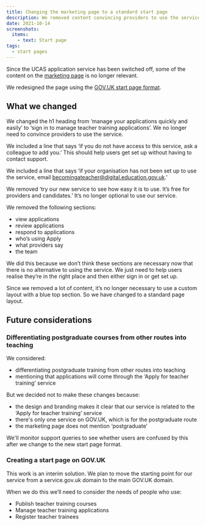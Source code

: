 ```yaml
---
title: Changing the marketing page to a standard start page
description: We removed content convincing providers to use the service, leaving content essential to signing in or getting set up
date: 2021-10-14
screenshots:
  items:
    - text: Start page
tags:
  - start pages
---
```


Since the UCAS application service has been switched off, some of the content on the [marketing page](/manage-teacher-training-applications/marketing-page-for-providers/) is no longer relevant.

We redesigned the page using the [GOV.UK start page format](https://design-system.service.gov.uk/patterns/start-pages/).

## What we changed

We changed the h1 heading from ‘manage your applications quickly and easily’ to ‘sign in to manage teacher training applications’. We no longer need to convince providers to use the service.

We included a line that says ‘if you do not have access to this service, ask a colleague to add you.’ This should help users get set up without having to contact support.

We included a line that says ‘if your organisation has not been set up to use the service, email <becomingateacher@digital.education.gov.uk>.’

We removed ‘try our new service to see how easy it is to use. It’s free for providers and candidates.’ It’s no longer optional to use our service.

We removed the following sections:

- view applications
- review applications
- respond to applications
- who’s using Apply
- what providers say
- the team

We did this because we don’t think these sections are necessary now that there is no alternative to using the service. We just need to help users realise they’re in the right place and then either sign in or get set up.

Since we removed a lot of content, it’s no longer necessary to use a custom layout with a blue top section. So we have changed to a standard page layout.

## Future considerations

### Differentiating postgraduate courses from other routes into teaching

We considered:

- differentiating postgraduate training from other routes into teaching
- mentioning that applications will come through the ‘Apply for teacher training’ service

But we decided not to make these changes because:

- the design and branding makes it clear that our service is related to the ‘Apply for teacher training’ service
- there's only one service on GOV.UK, which is for the postgraduate route
- the marketing page does not mention ‘postgraduate’

We'll monitor support queries to see whether users are confused by this after we change to the new start page format.

### Creating a start page on GOV.UK

This work is an interim solution. We plan to move the starting point for our service from a service.gov.uk domain to the main GOV.UK domain.

When we do this we’ll need to consider the needs of people who use:

- Publish teacher training courses
- Manage teacher training applications
- Register teacher trainees
